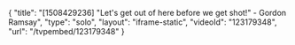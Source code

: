 {
    "title": "[1508429236] \"Let's get out of here before we get shot!\" - Gordon Ramsay",
    "type": "solo",
    "layout": "iframe-static",
    "videoId": "123179348",
    "url": "\/tvpembed\/123179348"
}